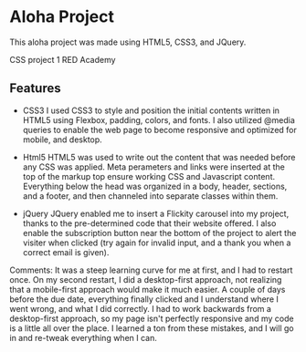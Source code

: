 # Aloha Project
This aloha project was made using HTML5, CSS3, and JQuery. 

CSS project 1 RED Academy

## Features

- CSS3
I used CSS3 to style and position the initial contents written in HTML5 using Flexbox, padding, colors, and fonts. I also utilized @media queries to enable the web page to become responsive and optimized for mobile, and desktop. 
- Html5
HTML5 was used to write out the content that was needed before any CSS was applied. Meta perameters and links were inserted at the top of the markup top ensure working CSS and Javascript content. Everything below the head was organized in a body, header, sections, and a footer, and then channeled into separate classes within them.

- jQuery
JQuery enabled me to insert a Flickity carousel into my project, thanks to the pre-determined code that their website offered.
I also enable the subscription button near the bottom of the project to alert the visiter when clicked (try again for invalid input, and a thank you when a correct email is given).


Comments:
It was a steep learning curve for me at first, and I had to restart once. On my second restart, I did a desktop-first approach, not realizing that a mobile-first approach would make it much easier. A couple of days before the due date, everything finally clicked and I understand where I went wrong, and what I did correctly. I had to work backwards from a desktop-first approach, so my page isn't perfectly responsive and my code is a little all over the place. I learned a ton from these mistakes, and I will go in and re-tweak everything when I can.
